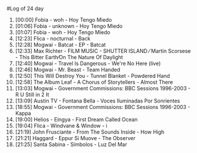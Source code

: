 #Log of 24 day

1. [00:00] Fobia - woh - Hoy Tengo Miedo
1. [01:06] Fobia - unknown - Hoy Tengo Miedo
1. [01:07] Fobia - woh - Hoy Tengo Miedo
1. [12:23] Flica - nocturnal - Back
1. [12:28] Mogwai - Batcat - EP - Batcat
1. [12:33] Max Richter - FILM MUSIC - SHUTTER ISLAND ⁄ Martin Scorsese - This Bitter Earth⁄On The Nature Of Daylight
1. [12:40] Mogwai - Travel Is Dangerous - We're No Here (live)
1. [12:46] Mogwai - Mr. Beast - Team Handed
1. [12:50] This Will Destroy You - Tunnel Blanket - Powdered Hand
1. [12:58] The Album Leaf - A Chorus of Storytellers - Almost There
1. [13:03] Mogwai - Government Commissions: BBC Sessions 1996-2003 - R U Still in 2 It
1. [13:09] Austin TV - Fontana Bella - Voces Iluminadas Por Sonrientes
1. [18:55] Mogwai - Government Commissions: BBC Sessions 1996-2003 - Kappa
1. [19:00] Helios - Eingya - First Dream Called Ocean
1. [19:04] Flica - Windvane & Window - i
1. [21:19] John Frusciante - From The Sounds Inside - How High
1. [21:21] Haggard - Eppur Si Muove - The Observer
1. [21:25] Santa Sabina - Símbolos - Luz Del Mar
